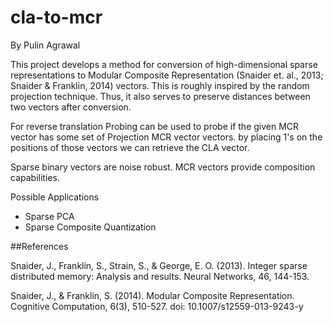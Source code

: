 # cla-to-mcr
By Pulin Agrawal

This project develops a method for conversion of high-dimensional sparse representations to Modular Composite Representation (Snaider et. al., 2013; Snaider & Franklin, 2014) vectors. This is roughly inspired by the random projection technique. Thus, it also serves to preserve distances between two vectors after conversion.

For reverse translation
 Probing can be used to probe if the given MCR vector has some set of Projection MCR vector vectors. by placing 1's on the positions of those vectors we can retrieve the CLA vector.

Sparse binary vectors are noise robust. 
MCR vectors provide composition capabilities.

Possible Applications
* Sparse PCA
* Sparse Composite Quantization

##References

Snaider, J., Franklin, S., Strain, S., & George, E. O. (2013). Integer sparse distributed memory: Analysis and results. Neural Networks, 46, 144-153.

Snaider, J., & Franklin, S. (2014). Modular Composite Representation. Cognitive Computation, 6(3), 510-527. doi: 10.1007/s12559-013-9243-y

